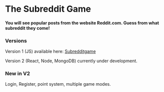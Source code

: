 # The Subreddit Game

#### You will see popular posts from the website Reddit.com. Guess from what subreddit they come!

### Versions

Version 1 (JS) available here: [Subredditgame](https://fedesecco.github.io/subreddit-game/)

Version 2 (React, Node, MongoDB) currently under development.

### New in V2

Login, Register, point system, multiple game modes.